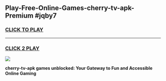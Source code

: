 
## Play-Free-Online-Games-cherry-tv-apk-Premium #jqby7
<h3>
<a href="https://premium.freeplayer.one?title=cherry-tv-apk&ref=8M">CLICK TO PLAY</a></h3>
<hr>

<h3>
<a href="https://premium.freeplayer.one?title=cherry-tv-apk&ref=8M">CLICK 2 PLAY</a>
  
</h3>

<a href="https://premium.freeplayer.one?title=cherry-tv-apk&ref=8M"><img src="https://clearcache.store/games.png"></a>


**cherry-tv-apk games unblocked: Your Gateway to Fun and Accessible Online Gaming**
